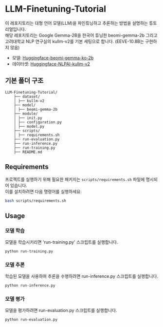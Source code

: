 # LLM-Finetuning-Tutorial
이 레포지토리는 대형 언어 모델(LLM)을 파인튜닝하고 추론하는 방법을 설명하는 튜토리얼입니다.  
해당 레포지토리는 Google Gemma-2B을 한국어 튜닝한 beomi-gemma-2b 그리고 고려대학교 NLP 연구실의 kullm-v2를 기본 세팅으로 합니다. (EEVE-10.8B는 구현하지 않음)

- 모델: [Huggingface-beomi-gemma-ko-2b](https://huggingface.co/beomi/gemma-ko-2b)
- 데이터셋: [Huggingface-NLPAI-kullm-v2](https://huggingface.co/datasets/nlpai-lab/kullm-v2)

## 기본 폴더 구조
```
LLM-Finetuning-Tutorial/
    ├── dataset/
    │ ├── kullm-v2
    ├── model/
    │ ├── beomi-gemma-2b
    ├── module/
    │ ├── init.py
    │ ├── configuration.py
    │ ├── model.py
    ├── scripts/
    │ ├── requirements.sh
    ├── run-evaluation.py
    ├── run-inference.py
    ├── run-training.py
    ├── README.md
```

## Requirements
프로젝트를 실행하기 위해 필요한 패키지는 `scripts/requirements.sh` 파일에 명시되어 있습니다.  
이를 설치하려면 다음 명령어를 실행하세요:

```sh
bash scripts/requirements.sh
```

## Usage
### 모델 학습  
모델을 학습시키리면 'run-training.py' 스크립트를 실행합니다.
```sh
python run-training.py
```

### 모델 추론
학습된 모델을 사용하여 추론을 수행하려면 run-inference.py 스크립트를 실행합니다.  
```sh
python run-inference.py
```

### 모델 평가
모델을 평가하려면 run-evaluation.py 스크립트를 실행합니다.  
```sh
python run-evaluation.py
```